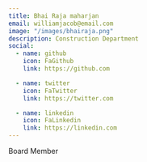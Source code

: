 ```yaml
---
title: Bhai Raja maharjan
email: williamjacob@email.com
image: "/images/bhairaja.png"
description: Construction Department
social:
  - name: github
    icon: FaGithub
    link: https://github.com

  - name: twitter
    icon: FaTwitter
    link: https://twitter.com

  - name: linkedin
    icon: FaLinkedin
    link: https://linkedin.com
---
```


Board Member
